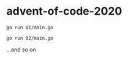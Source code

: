 # advent-of-code-2020
<pre><code>go run 01/main.go</code></pre>
<pre><code>go run 02/main.go</code></pre>

...and so on
